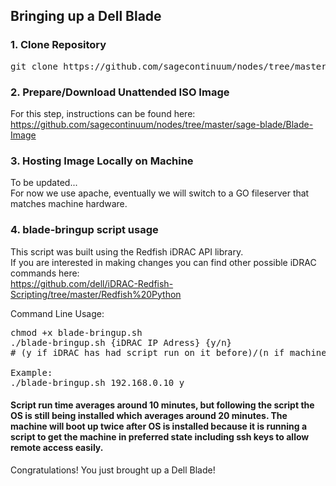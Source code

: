 ## Bringing up a Dell Blade 

### 1. Clone Repository

<pre>
git clone https://github.com/sagecontinuum/nodes/tree/master/sage-blade/Blade-BringUp
</pre>

### 2. Prepare/Download Unattended ISO Image

For this step, instructions can be found here:  
https://github.com/sagecontinuum/nodes/tree/master/sage-blade/Blade-Image

### 3. Hosting Image Locally on Machine

To be updated...  
For now we use apache, eventually we will switch to a GO fileserver that matches machine hardware.

### 4. blade-bringup script usage

This script was built using the Redfish iDRAC API library.  
If you are interested in making changes you can find other possible iDRAC commands here:  
https://github.com/dell/iDRAC-Redfish-Scripting/tree/master/Redfish%20Python

Command Line Usage:
<pre>
chmod +x blade-bringup.sh
./blade-bringup.sh {iDRAC IP Adress} {y/n} 
# (y if iDRAC has had script run on it before)/(n if machine is in fresh state/never used)

Example:
./blade-bringup.sh 192.168.0.10 y
</pre>

#### Script run time averages around 10 minutes, but following the script the OS is still being installed which averages around 20 minutes. The machine will boot up twice after OS is installed because it is running a script to get the machine in preferred state including ssh keys to allow remote access easily.

Congratulations! You just brought up a Dell Blade!
